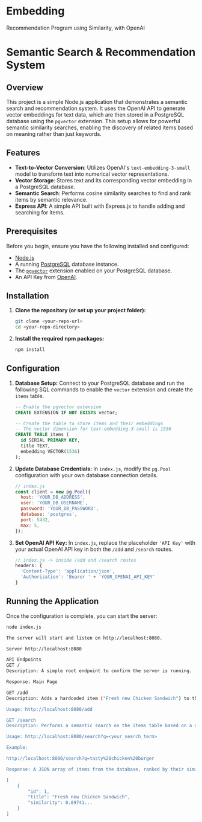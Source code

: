 # Embedding
Recommendation Program using Similarity, with OpenAI

# Semantic Search & Recommendation System

## Overview

This project is a simple Node.js application that demonstrates a semantic search and recommendation system. It uses the OpenAI API to generate vector embeddings for text data, which are then stored in a PostgreSQL database using the `pgvector` extension. This setup allows for powerful semantic similarity searches, enabling the discovery of related items based on meaning rather than just keywords.

## Features

-   **Text-to-Vector Conversion**: Utilizes OpenAI's `text-embedding-3-small` model to transform text into numerical vector representations.
-   **Vector Storage**: Stores text and its corresponding vector embedding in a PostgreSQL database.
-   **Semantic Search**: Performs cosine similarity searches to find and rank items by semantic relevance.
-   **Express API**: A simple API built with Express.js to handle adding and searching for items.

## Prerequisites

Before you begin, ensure you have the following installed and configured:

-   [Node.js](https://nodejs.org/)
-   A running [PostgreSQL](https://www.postgresql.org/) database instance.
-   The [`pgvector`](https://github.com/pgvector/pgvector) extension enabled on your PostgreSQL database.
-   An API Key from [OpenAI](https://platform.openai.com/).

## Installation

1.  **Clone the repository (or set up your project folder):**
    ```bash
    git clone <your-repo-url>
    cd <your-repo-directory>
    ```

2.  **Install the required npm packages:**
    ```bash
    npm install
    ```

## Configuration

1.  **Database Setup:**
    Connect to your PostgreSQL database and run the following SQL commands to enable the `vector` extension and create the `items` table.
    ```sql
    -- Enable the pgvector extension
    CREATE EXTENSION IF NOT EXISTS vector;

    -- Create the table to store items and their embeddings
    -- The vector dimension for text-embedding-3-small is 1536
    CREATE TABLE items (
      id SERIAL PRIMARY KEY,
      title TEXT,
      embedding VECTOR(1536)
    );
    ```

2.  **Update Database Credentials:**
    In `index.js`, modify the `pg.Pool` configuration with your own database connection details.

    ```javascript
    // index.js
    const client = new pg.Pool({
      host: 'YOUR_DB_ADDRESS',
      user: 'YOUR_DB_USERNAME',
      password: 'YOUR_DB_PASSWORD',
      database: 'postgres',
      port: 5432,
      max: 5,
    });
    ```

3.  **Set OpenAI API Key:**
    In `index.js`, replace the placeholder `'API Key'` with your actual OpenAI API key in both the `/add` and `/search` routes.

    ```javascript
    // index.js -> inside /add and /search routes
    headers: {
      'Content-Type': 'application/json',
      'Authorization': 'Bearer ' + 'YOUR_OPENAI_API_KEY'
    }
    ```

## Running the Application

Once the configuration is complete, you can start the server:

```bash
node index.js

The server will start and listen on http://localhost:8080.

Server http://localhost:8080

API Endpoints
GET /
Description: A simple root endpoint to confirm the server is running.

Response: Main Page

GET /add
Description: Adds a hardcoded item ("Fresh new Chicken Sandwich") to the database. It generates an embedding for the item's title and stores both in the items table. You can modify this endpoint to a POST request to dynamically add new items.

Usage: http://localhost:8080/add

GET /search
Description: Performs a semantic search on the items table based on a query parameter. It generates an embedding for the search query and finds the most similar items in the database using cosine similarity.

Usage: http://localhost:8080/search?q=<your_search_term>

Example:

http://localhost:8080/search?q=tasty%20chicken%20burger

Response: A JSON array of items from the database, ranked by their similarity score.

[
    {
        "id": 1,
        "title": "Fresh new Chicken Sandwich",
        "similarity": 0.89741...
    }
]
